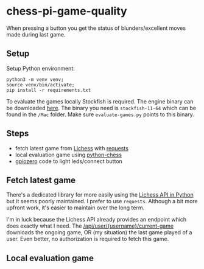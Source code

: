 # chess-pi-game-quality

When pressing a button you get the status of blunders/excellent moves made during last game.

## Setup

Setup Python environment:

```
python3 -m venv venv;
source venv/bin/activate;
pip install -r requirements.txt
```

To evaluate the games locally Stockfish is required. The engine binary can be downloaded [here](https://stockfishchess.org/download/). The binary you need is `stockfish-11-64` which can be found in the `/Mac` folder. Make sure `evaluate-games.py` points to this binary. 

## Steps

- fetch latest game from [Lichess](https://lichess.org/) with [requests](https://requests.readthedocs.io/en/master/)
- local evaluation game using [python-chess](https://github.com/niklasf/python-chess)
- [gpiozero](https://github.com/gpiozero/gpiozero) code to light leds/connect button

## Fetch latest game

There's a dedicated library for more easily using the [Lichess API in Python](https://github.com/cyanfish/python-lichess) but it seems poorly maintained. I prefer to use `requests`. Although a bit more upfront work, it's easier to maintain over the long term.

I'm in luck because the Lichess API already provides an endpoint which does exactly what I need. The [/api/user/{username}/current-game](https://lichess.org/api#operation/apiUserCurrentGame) downloads the ongoing game, OR (my situation) the last game played of a user. Even better, no authorization is required to fetch this game.

## Local evaluation game